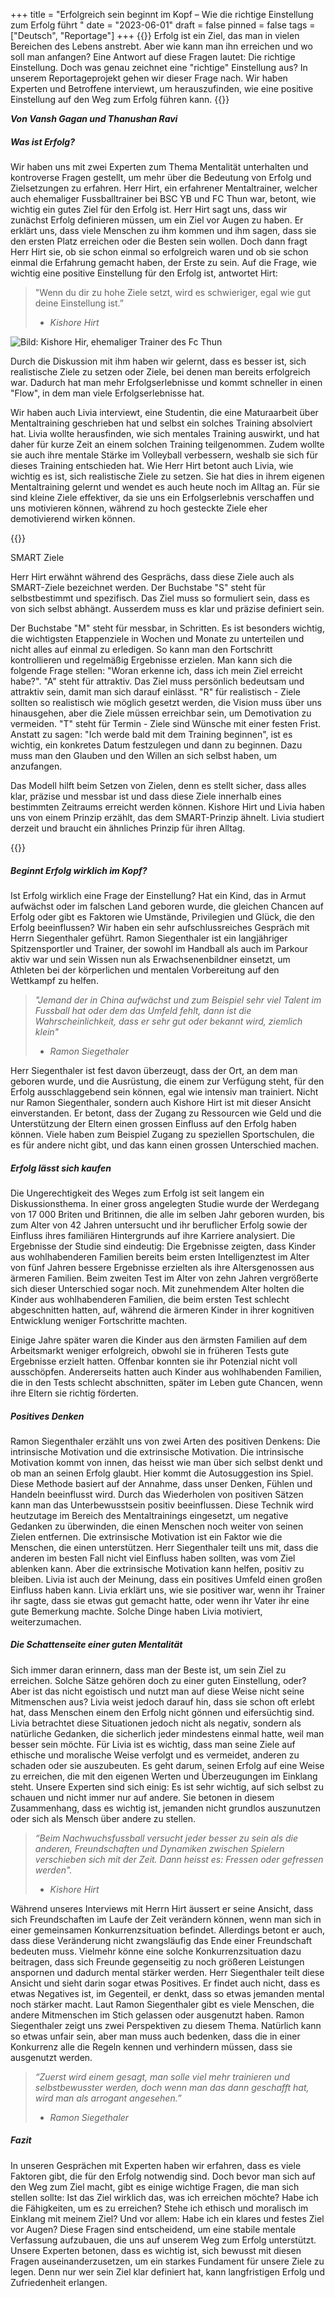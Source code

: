 +++
title = "Erfolgreich sein beginnt im Kopf – Wie die richtige Einstellung zum Erfolg führt "
date = "2023-06-01"
draft = false
pinned = false
tags = ["Deutsch", "Reportage"]
+++
{{<lead>}}
Erfolg ist ein Ziel, das man in vielen Bereichen des Lebens anstrebt. Aber wie kann man ihn erreichen und wo soll man anfangen? Eine Antwort auf diese Fragen lautet: Die richtige Einstellung. Doch was genau zeichnet eine "richtige" Einstellung aus? In unserem Reportageprojekt gehen wir dieser Frage nach. Wir haben Experten und Betroffene interviewt, um herauszufinden, wie eine positive Einstellung auf den Weg zum Erfolg führen kann.
{{</lead>}}

***Von Vansh Gagan und Thanushan Ravi***

##### Was ist Erfolg?

Wir haben uns mit zwei Experten zum Thema Mentalität unterhalten und kontroverse Fragen gestellt, um mehr über die Bedeutung von Erfolg und Zielsetzungen zu erfahren. Herr Hirt, ein erfahrener Mentaltrainer, welcher auch ehemaliger Fussballtrainer bei BSC YB und FC Thun war, betont, wie wichtig ein gutes Ziel für den Erfolg ist. Herr Hirt sagt uns, dass wir zunächst Erfolg definieren müssen, um ein Ziel vor Augen zu haben. Er erklärt uns, dass viele Menschen zu ihm kommen und ihm sagen, dass sie den ersten Platz erreichen oder die Besten sein wollen. Doch dann fragt Herr Hirt sie, ob sie schon einmal so erfolgreich waren und ob sie schon einmal die Erfahrung gemacht haben, der Erste zu sein. Auf die Frage, wie wichtig eine positive Einstellung für den Erfolg ist, antwortet Hirt: 

> "Wenn du dir zu hohe Ziele setzt, wird es schwieriger, egal wie gut deine Einstellung ist.”
>
> * *Kishore Hirt*

![Bild: Kishore Hir, ehemaliger Trainer des Fc Thun](kishore.jpg)

Durch die Diskussion mit ihm haben wir gelernt, dass es besser ist, sich realistische Ziele zu setzen oder Ziele, bei denen man bereits erfolgreich war. Dadurch hat man mehr Erfolgserlebnisse und kommt schneller in einen "Flow", in dem man viele Erfolgserlebnisse hat.

Wir haben auch Livia interviewt, eine Studentin, die eine Maturaarbeit über Mentaltraining geschrieben hat und selbst ein solches Training absolviert hat. Livia wollte herausfinden, wie sich mentales Training auswirkt, und hat daher für kurze Zeit an einem solchen Training teilgenommen.  Zudem wollte sie auch ihre mentale Stärke im Volleyball verbessern, weshalb sie sich für dieses Training entschieden hat. Wie Herr Hirt betont auch Livia, wie wichtig es ist, sich realistische Ziele zu setzen. Sie hat dies in ihrem eigenen Mentaltraining gelernt und wendet es auch heute noch im Alltag an. Für sie sind kleine Ziele effektiver, da sie uns ein Erfolgserlebnis verschaffen und uns motivieren können, während zu hoch gesteckte Ziele eher demotivierend wirken können.

{{<box>}}

SMART Ziele

Herr Hirt erwähnt während des Gesprächs, dass diese Ziele auch als SMART-Ziele bezeichnet werden. 
Der Buchstabe "S" steht für selbstbestimmt und spezifisch. Das Ziel muss so formuliert sein, dass es von sich selbst abhängt. Ausserdem muss es klar und präzise definiert sein.

Der Buchstabe "M" steht für messbar, in Schritten. Es ist besonders wichtig, die wichtigsten Etappenziele in Wochen und Monate zu unterteilen und nicht alles auf einmal zu erledigen. So kann man den Fortschritt kontrollieren und regelmäßig Ergebnisse erzielen. Man kann sich die folgende Frage stellen: "Woran erkenne ich, dass ich mein Ziel erreicht habe?".
"A" steht für attraktiv. Das Ziel muss persönlich bedeutsam und attraktiv sein, damit man sich darauf einlässt.
"R" für realistisch - Ziele sollten so realistisch wie möglich gesetzt werden, die Vision muss über uns hinausgehen, aber die Ziele müssen erreichbar sein, um Demotivation zu vermeiden.
"T" steht für Termin - Ziele sind Wünsche mit einer festen Frist. Anstatt zu sagen: "Ich werde bald mit dem Training beginnen", ist es wichtig, ein konkretes Datum festzulegen und dann zu beginnen. Dazu muss man den Glauben und den Willen an sich selbst haben, um anzufangen.

Das Modell hilft beim Setzen von Zielen, denn es stellt sicher, dass alles klar, präzise und messbar ist und dass diese Ziele innerhalb eines bestimmten Zeitraums erreicht werden können. 
Kishore Hirt und Livia haben uns von einem Prinzip erzählt, das dem SMART-Prinzip ähnelt. Livia studiert derzeit und braucht ein ähnliches Prinzip für ihren Alltag. 

{{</box>}}

##### Beginnt Erfolg wirklich im Kopf?

Ist Erfolg wirklich eine Frage der Einstellung? Hat ein Kind, das in Armut aufwächst oder im falschen Land geboren wurde, die gleichen Chancen auf Erfolg oder gibt es Faktoren wie Umstände, Privilegien und Glück, die den Erfolg beeinflussen? 
Wir haben ein sehr aufschlussreiches Gespräch mit Herrn Siegenthaler geführt. Ramon Siegenthaler ist ein langjähriger Spitzensportler und Trainer, der sowohl im Handball als auch im Parkour aktiv war und sein Wissen nun als Erwachsenenbildner einsetzt, um Athleten bei der körperlichen und mentalen Vorbereitung auf den Wettkampf zu helfen.

> *"Jemand der in China aufwächst und zum Beispiel sehr viel Talent im Fussball hat oder dem das Umfeld fehlt, dann ist die Wahrscheinlichkeit, dass er sehr gut oder bekannt wird, ziemlich klein"* 
>
> * *Ramon Siegethaler*

Herr Siegenthaler ist fest davon überzeugt, dass der Ort, an dem man geboren wurde, und die Ausrüstung, die einem zur Verfügung steht, für den Erfolg ausschlaggebend sein können, egal wie intensiv man trainiert. 
Nicht nur Ramon Siegenthaler, sondern auch Kishore Hirt ist mit dieser Ansicht einverstanden. Er betont, dass der Zugang zu Ressourcen wie Geld und die Unterstützung der Eltern einen grossen Einfluss auf den Erfolg haben können. Viele haben zum Beispiel Zugang zu speziellen Sportschulen, die es für andere nicht gibt, und das kann einen grossen Unterschied machen.

##### Erfolg lässt sich kaufen

Die Ungerechtigkeit des Weges zum Erfolg ist seit langem ein Diskussionsthema. In einer gross angelegten Studie wurde der Werdegang von 17 000 Briten und Britinnen, die alle im selben Jahr geboren wurden, bis zum Alter von 42 Jahren untersucht und ihr beruflicher Erfolg sowie der Einfluss ihres familiären Hintergrunds auf ihre Karriere analysiert. 
Die Ergebnisse der Studie sind eindeutig: 
Die Ergebnisse zeigten, dass Kinder aus wohlhabenderen Familien bereits beim ersten Intelligenztest im Alter von fünf Jahren bessere Ergebnisse erzielten als ihre Altersgenossen aus ärmeren Familien. Beim zweiten Test im Alter von zehn Jahren vergrößerte sich dieser Unterschied sogar noch. Mit zunehmendem Alter holten die Kinder aus wohlhabenderen Familien, die beim ersten Test schlecht abgeschnitten hatten, auf, während die ärmeren Kinder in ihrer kognitiven Entwicklung weniger Fortschritte machten. 
	
Einige Jahre später waren die Kinder aus den ärmsten Familien auf dem Arbeitsmarkt weniger erfolgreich, obwohl sie in früheren Tests gute Ergebnisse erzielt hatten. Offenbar konnten sie ihr Potenzial nicht voll ausschöpfen. Andererseits hatten auch Kinder aus wohlhabenden Familien, die in den Tests schlecht abschnitten, später im Leben gute Chancen, wenn ihre Eltern sie richtig förderten.

##### Positives Denken

Ramon Siegenthaler erzählt uns von zwei Arten des positiven Denkens: Die intrinsische Motivation und die extrinsische Motivation. Die intrinsische Motivation kommt von innen, das heisst wie man über sich selbst denkt und ob man an seinen Erfolg glaubt. 
Hier kommt die Autosuggestion ins Spiel. Diese Methode basiert auf der Annahme, dass unser Denken, Fühlen und Handeln beeinflusst wird. Durch das Wiederholen von positiven Sätzen kann man das Unterbewusstsein positiv beeinflussen. Diese Technik wird heutzutage im Bereich des Mentaltrainings eingesetzt, um negative Gedanken zu überwinden, die einen Menschen noch weiter von seinen Zielen entfernen.
Die extrinsische Motivation ist ein Faktor wie die Menschen, die einen unterstützen. Herr Siegenthaler teilt uns mit, dass die anderen im besten Fall nicht viel Einfluss haben sollten, was vom Ziel ablenken kann. Aber die extrinsische Motivation kann helfen, positiv zu bleiben. Livia ist auch der Meinung, dass ein positives Umfeld einen großen Einfluss haben kann. Livia erklärt uns, wie sie positiver war, wenn ihr Trainer ihr sagte, dass sie etwas gut gemacht hatte, oder wenn ihr Vater ihr eine gute Bemerkung machte. Solche Dinge haben Livia motiviert, weiterzumachen.

##### Die Schattenseite einer guten Mentalität

Sich immer daran erinnern, dass man der Beste ist, um sein Ziel zu erreichen. Solche Sätze gehören doch zu einer guten Einstellung, oder? Aber ist das nicht egoistisch und nutzt man auf diese Weise nicht seine Mitmenschen aus?
Livia weist jedoch darauf hin, dass sie schon oft erlebt hat, dass Menschen einem den Erfolg nicht gönnen und eifersüchtig sind. Livia betrachtet diese Situationen jedoch nicht als negativ, sondern als natürliche Gedanken, die sicherlich jeder mindestens einmal hatte, weil man besser sein möchte. Für Livia ist es wichtig, dass man seine Ziele auf ethische und moralische Weise verfolgt und es vermeidet, anderen zu schaden oder sie auszubeuten. Es geht darum, seinen Erfolg auf eine Weise zu erreichen, die mit den eigenen Werten und Überzeugungen im Einklang steht.
Unsere Experten sind sich einig: Es ist sehr wichtig, auf sich selbst zu schauen und nicht immer nur auf andere. Sie betonen in diesem Zusammenhang, dass es wichtig ist, jemanden nicht grundlos auszunutzen oder sich als Mensch über andere zu stellen.

> *“Beim Nachwuchsfussball versucht jeder besser zu sein als die anderen, Freundschaften und Dynamiken zwischen Spielern verschieben sich mit der Zeit. Dann heisst es: Fressen oder gefressen werden".*
>
> * *Kishore Hirt* 

Während unseres Interviews mit Herrn Hirt äussert er seine Ansicht, dass sich Freundschaften im Laufe der Zeit verändern können, wenn man sich in einer gemeinsamen Konkurrenzsituation befindet. Allerdings betont er auch, dass diese Veränderung nicht zwangsläufig das Ende einer Freundschaft bedeuten muss. Vielmehr könne eine solche Konkurrenzsituation dazu beitragen, dass sich Freunde gegenseitig zu noch größeren Leistungen anspornen und dadurch mental stärker werden. Herr Siegenthaler teilt diese Ansicht und sieht darin sogar etwas Positives. Er findet auch nicht, dass es etwas Negatives ist, im Gegenteil, er denkt, dass so etwas jemanden mental noch stärker macht.
Laut Ramon Siegenthaler gibt es viele Menschen, die andere Mitmenschen im Stich gelassen oder ausgenutzt haben. Ramon Siegenthaler zeigt uns zwei Perspektiven zu diesem Thema. Natürlich kann so etwas unfair sein, aber man muss auch bedenken, dass die in einer Konkurrenz alle die Regeln kennen und verhindern müssen, dass sie ausgenutzt werden.

> *“Zuerst wird einem gesagt, man solle viel mehr trainieren und selbstbewusster werden, doch wenn man das dann geschafft hat, wird man als arrogant angesehen.”*
>
> * *Ramon Siegethaler*



##### Fazit

In unseren Gesprächen mit Experten haben wir erfahren, dass es viele Faktoren gibt, die für den Erfolg notwendig sind. Doch bevor man sich auf den Weg zum Ziel macht, gibt es einige wichtige Fragen, die man sich stellen sollte: Ist das Ziel wirklich das, was ich erreichen möchte? Habe ich die Fähigkeiten, um es zu erreichen? Stehe ich ethisch und moralisch im Einklang mit meinem Ziel? Und vor allem: Habe ich ein klares und festes Ziel vor Augen?
Diese Fragen sind entscheidend, um eine stabile mentale Verfassung aufzubauen, die uns auf unserem Weg zum Erfolg unterstützt. Unsere Experten betonen, dass es wichtig ist, sich bewusst mit diesen Fragen auseinanderzusetzen, um ein starkes Fundament für unsere Ziele zu legen. Denn nur wer sein Ziel klar definiert hat, kann langfristigen Erfolg und Zufriedenheit erlangen.